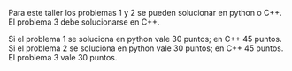 Para este taller los problemas 1 y 2 se pueden solucionar en python o C++. El problema 3 debe solucionarse en C++.

Si el problema 1 se soluciona en python vale 30 puntos; en C++ 45 puntos.
Si el problema 2 se soluciona en python vale 30 puntos; en C++ 45 puntos.
El problema 3 vale 30 puntos.
